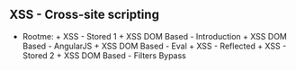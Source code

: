 

## XSS - Cross-site scripting
- Rootme: 
      + XSS - Stored 1
      + XSS DOM Based - Introduction
      + XSS DOM Based - AngularJS
      + XSS DOM Based - Eval
      + XSS - Reflected
      + XSS - Stored 2
      + XSS DOM Based - Filters Bypass
